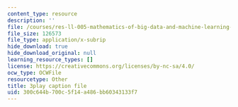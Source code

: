 ```yaml
---
content_type: resource
description: ''
file: /courses/res-ll-005-mathematics-of-big-data-and-machine-learning-january-iap-2020/300c644b700c5f14a486bb60343133f7_RpPlj2HnuWg.vtt
file_size: 126573
file_type: application/x-subrip
hide_download: true
hide_download_original: null
learning_resource_types: []
license: https://creativecommons.org/licenses/by-nc-sa/4.0/
ocw_type: OCWFile
resourcetype: Other
title: 3play caption file
uid: 300c644b-700c-5f14-a486-bb60343133f7
---
```


